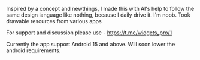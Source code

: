 Inspired by a concept and newthings, I made this with Al's help to follow the same design language like nothing, because I daily drive it. I'm noob.
Took drawable resources from various apps

For support and discussion please use - https://t.me/widgets_pro/1

Currently the app support Android 15 and above. Will soon lower the android requirements.
